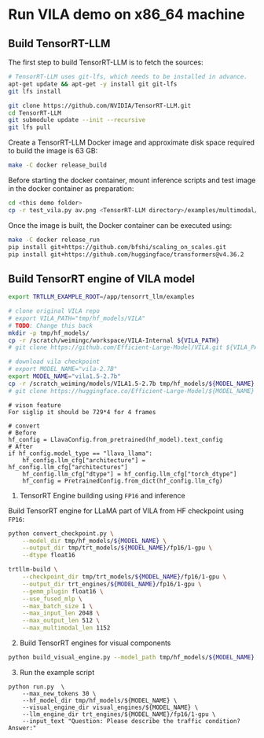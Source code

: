 # Run VILA demo on x86_64 machine

## Build TensorRT-LLM
The first step to build TensorRT-LLM is to fetch the sources:
```bash
# TensorRT-LLM uses git-lfs, which needs to be installed in advance.
apt-get update && apt-get -y install git git-lfs
git lfs install

git clone https://github.com/NVIDIA/TensorRT-LLM.git
cd TensorRT-LLM
git submodule update --init --recursive
git lfs pull
```
Create a TensorRT-LLM Docker image and approximate disk space required to build the image is 63 GB:
```bash
make -C docker release_build
```
Before starting the docker container, mount inference scripts and test image in the docker container as preparation:
```bash
cd <this demo folder>
cp -r test_vila.py av.png <TensorRT-LLM directory>/examples/multimodal/
```

Once the image is built, the Docker container can be executed using:
```bash
make -C docker release_run
pip install git+https://github.com/bfshi/scaling_on_scales.git
pip install git+https://github.com/huggingface/transformers@v4.36.2
```
## Build TensorRT engine of VILA model



```bash
export TRTLLM_EXAMPLE_ROOT=/app/tensorrt_llm/examples

# clone original VILA repo
# export VILA_PATH="tmp/hf_models/VILA"
# TODO: Change this back
mkdir -p tmp/hf_models/
cp -r /scratch/weimingc/workspace/VILA-Internal ${VILA_PATH}
# git clone https://github.com/Efficient-Large-Model/VILA.git ${VILA_PATH}

# download vila checkpoint
# export MODEL_NAME="vila-2.7B"
export MODEL_NAME="vila1.5-2.7b"
cp -r /scratch_weiming/models/VILA1.5-2.7b tmp/hf_models/${MODEL_NAME}
# git clone https://huggingface.co/Efficient-Large-Model/${MODEL_NAME} tmp/hf_models/${MODEL_NAME}
```
```
# vison feature
For siglip it should be 729*4 for 4 frames

# convert
# Before
hf_config = LlavaConfig.from_pretrained(hf_model).text_config
# After
if hf_config.model_type == "llava_llama":
    hf_config.llm_cfg["architecture"] = hf_config.llm_cfg["architectures"]
    hf_config.llm_cfg["dtype"] = hf_config.llm_cfg["torch_dtype"]
    hf_config = PretrainedConfig.from_dict(hf_config.llm_cfg)

```
1. TensorRT Engine building using `FP16` and inference

Build TensorRT engine for LLaMA part of VILA from HF checkpoint using `FP16`:
```bash
python convert_checkpoint.py \
    --model_dir tmp/hf_models/${MODEL_NAME} \
    --output_dir tmp/trt_models/${MODEL_NAME}/fp16/1-gpu \
    --dtype float16

trtllm-build \
    --checkpoint_dir tmp/trt_models/${MODEL_NAME}/fp16/1-gpu \
    --output_dir trt_engines/${MODEL_NAME}/fp16/1-gpu \
    --gemm_plugin float16 \
    --use_fused_mlp \
    --max_batch_size 1 \
    --max_input_len 2048 \
    --max_output_len 512 \
    --max_multimodal_len 1152
```

2. Build TensorRT engines for visual components

```bash
python build_visual_engine.py --model_path tmp/hf_models/${MODEL_NAME} --model_type vila --vila_path ${VILA_PATH}
```

3. Run the example script
```
python run.py  \
    --max_new_tokens 30 \
    --hf_model_dir tmp/hf_models/${MODEL_NAME} \
    --visual_engine_dir visual_engines/${MODEL_NAME} \
    --llm_engine_dir trt_engines/${MODEL_NAME}/fp16/1-gpu \
    --input_text "Question: Please describe the traffic condition? Answer:"
```
